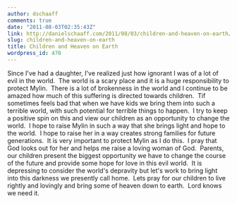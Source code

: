```yaml
---
author: dschaaff
comments: true
date: "2011-08-03T02:35:43Z"
link: http://danielschaaff.com/2011/08/03/children-and-heaven-on-earth/
slug: children-and-heaven-on-earth
title: Children and Heaven on Earth
wordpress_id: 470
---
```


 Since I've had a daughter, I've realized just how ignorant I was of a lot of evil in the world.  The world is a scary place and it is a huge responsibility to protect Mylin.  There is a lot of brokenness in the world and I continue to be amazed how much of this suffering is directed towards children.  Tif sometimes feels bad that when we have kids we bring them into such a terrible world, with such potential for terrible things to happen.  I try to keep a positive spin on this and view our children as an opportunity to change the world.  I hope to raise Mylin in such a way that she brings light and hope to the world.  I hope to raise her in a way creates strong families for future generations.  It is very important to protect Mylin as I do this.  I pray that God looks out for her and helps me raise a loving woman of God.  Parents, our children present the biggest opportunity we have to change the course of the future and provide some hope for love in this evil world.  It is depressing to consider the world's depravity but let's work to bring light into this darkness we presently call home.  Lets pray for our children to live rightly and lovingly and bring some of heaven down to earth.  Lord knows we need it.
